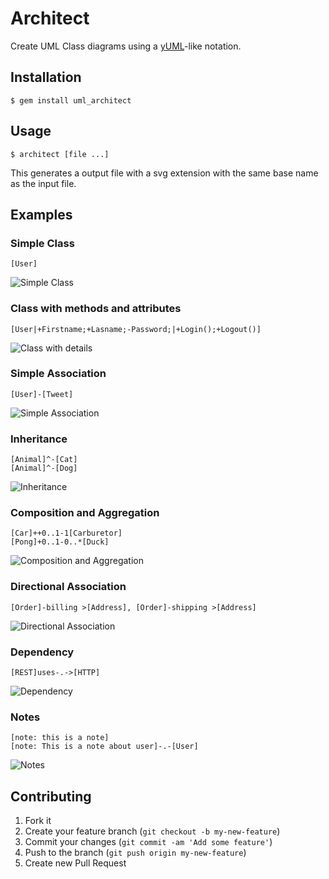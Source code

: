 # Architect

Create UML Class diagrams using a [yUML](http://yuml.me/diagram/scruffy/class/samples)-like notation.


## Installation

    $ gem install uml_architect

## Usage

    $ architect [file ...]
    
This generates a output file with a svg extension with the same base name as the
input file.

## Examples

### Simple Class
    [User]
![Simple Class](http://whistler.github.io/architect/examples/simple_class.svg)
    
### Class with methods and attributes
    [User|+Firstname;+Lasname;-Password;|+Login();+Logout()]
![Class with details](http://whistler.github.io/architect/examples/class_with_details.svg)
    
### Simple Association
    [User]-[Tweet]
![Simple Association](http://whistler.github.io/architect/examples/simple_association.svg)

### Inheritance
    [Animal]^-[Cat]
    [Animal]^-[Dog]
![Inheritance](http://whistler.github.io/architect/examples/inheritance.svg)
    
### Composition and Aggregation
    [Car]++0..1-1[Carburetor]
    [Pong]+0..1-0..*[Duck]
![Composition and Aggregation](http://whistler.github.io/architect/examples/composition_and_aggregation.svg)
    
### Directional Association
    [Order]-billing >[Address], [Order]-shipping >[Address]
![Directional Association](http://whistler.github.io/architect/examples/directional_association.svg)

### Dependency
    [REST]uses-.->[HTTP]
![Dependency](http://whistler.github.io/architect/examples/dependancy.svg)

### Notes
    [note: this is a note]
    [note: This is a note about user]-.-[User]
![Notes](http://whistler.github.io/architect/examples/notes.svg)

## Contributing

1. Fork it
2. Create your feature branch (`git checkout -b my-new-feature`)
3. Commit your changes (`git commit -am 'Add some feature'`)
4. Push to the branch (`git push origin my-new-feature`)
5. Create new Pull Request
